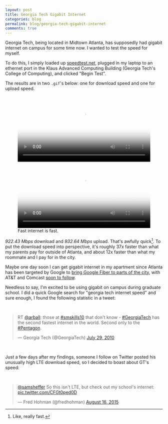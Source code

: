 ```yaml
---
layout: post
title: Georgia Tech Gigabit Internet
categories: blog
permalink: blog/georgia-tech-gigabit-internet
comments: true
---
```


Georgia Tech, being located in Midtown Atlanta, has supposedly had gigabit internet on campus for some time now. I wanted to test the speed for myself.

<!--more-->

To do this, I simply loaded up [speedtest.net][speedtest], plugged in my laptop to an ethernet port in the Klaus Advanced Computing Building (Georgia Tech's College of Computing), and clicked "Begin Test". 

The results are in two `.gif`'s below: one for download speed and one for upload speed.

<figure>
  <video   class="lhalf" width="100%" autoplay loop poster="http://thumbs.gfycat.com/SoulfulMelodicBallpython-poster.jpg">
  	<source src="http://zippy.gfycat.com/SoulfulMelodicBallpython.webm" type="video/webm">
  	<source src="http://zippy.gfycat.com/SoulfulMelodicBallpython.mp4" type="video/mp4">
  </video>
  <video   class="lhalf" width="100%" autoplay loop poster="http://thumbs.gfycat.com/HandmadeNeatIndigobunting-poster.jpg">
  	<source src="http://zippy.gfycat.com/HandmadeNeatIndigobunting.webm" type="video/webm">
  	<source src="http://zippy.gfycat.com/HandmadeNeatIndigobunting.mp4" type="video/mp4">
  </video>
  <figcaption>Fast internet is fast.</figcaption>
</figure>

*922.43 Mbps* download and *932.64 Mbps* upload. That's awfully quick[^fn-speed]. To put the download speed into perspective, it's roughly 37x faster than what my parents pay for outside of Atlanta, and about 12x faster than what my roommate and I pay for in the city. 

Maybe one day soon I can get gigabit internet in my apartment since Atlanta has been targeted by Google to [bring Google Fiber to parts of the city][fiber], with AT&T and Comcast [soon to follow][comcast].

Needless to say, I'm excited to be using gigabit on campus during graduate school. I did a quick Google search for "georgia tech internet speed" and sure enough, I found the following statistic in a tweet:

&nbsp;

<blockquote class="twitter-tweet tw-align-center" lang="en"><p lang="en" dir="ltr">RT <a href="https://twitter.com/arball">@arball</a>: those at <a href="https://twitter.com/hashtag/smskills10?src=hash">#smskills10</a> that don&#39;t know - <a href="https://twitter.com/hashtag/GeorgiaTech?src=hash">#GeorgiaTech</a> has the second fastest internet in the world. Second only to the <a href="https://twitter.com/hashtag/Pentagon?src=hash">#Pentagon</a>.</p>&mdash; Georgia Tech (@GeorgiaTech) <a href="https://twitter.com/GeorgiaTech/status/19825599630">July 29, 2010</a></blockquote> <script async src="//platform.twitter.com/widgets.js" charset="utf-8"></script>

&nbsp;

Just a few days after my findings, someone I follow on Twitter posted his unusually high LTE download speed, so I decided to boast about GT's speed:

&nbsp;

<blockquote class="twitter-tweet tw-align-center" lang="en"><p lang="en" dir="ltr"><a href="https://twitter.com/samsheffer">@samsheffer</a> So this isn&#39;t LTE, but check out my school&#39;s internet: <a href="http://t.co/CFGt0ped0D">pic.twitter.com/CFGt0ped0D</a></p>&mdash; Fred Hohman (@fredhohman) <a href="https://twitter.com/fredhohman/status/632919485482188801">August 16, 2015</a></blockquote> <script async src="//platform.twitter.com/widgets.js" charset="utf-8"></script>

[fiber]: https://fiber.google.com/cities/atlanta/ "Google Fiber Atlanta."
[comcast]: http://arstechnica.com/business/2015/06/comcast-2gbps-fiber-to-launch-in-a-bunch-of-markets-this-month/ "Comcast Gigabit Internet."
[speedtest]: http://www.speedtest.net "speedtest.net"

[^fn-speed]: Like, really fast.